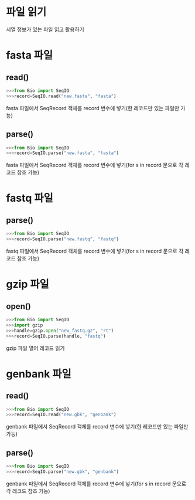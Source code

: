 # 파일 읽기

서열 정보가 있는 파일 읽고 활용하기

# fasta 파일

## read()

```python
>>>from Bio import SeqIO
>>>record=SeqIO.read("new.fasta", "fasta")
```

fasta 파일에서 SeqRecord 객체를 record 변수에 넣기(한 레코드만 있는 파일만 가능)

## parse()

```python
>>>from Bio import SeqIO
>>>record=SeqIO.parse("new.fasta", "fasta")
```

fasta 파일에서 SeqRecord 객체를 record 변수에 넣기(for s in record 문으로 각 레코드 참조 가능)

# fastq 파일

## parse()

```python
>>>from Bio import SeqIO
>>>record=SeqIO.parse("new.fastq", "fastq")
```

fastq 파일에서 SeqRecord 객체를 record 변수에 넣기(for s in record 문으로 각 레코드 참조 가능)

# gzip 파일

## open()

```python
>>>from Bio import SeqIO
>>>import gzip
>>>handle=gzip.open("new_fastq.gz", "rt")
>>>record=SeqIO.parse(handle, "fastq")
```

gzip 파일 열어 레코드 읽기

# genbank 파일

## read()

```python
>>>from Bio import SeqIO
>>>record=SeqIO.read("new.gbk", "genbank")
```

genbank 파일에서 SeqRecord 객체를 record 변수에 넣기(한 레코드만 있는 파일만 가능)

## parse()

```python
>>>from Bio import SeqIO
>>>record=SeqIO.parse("new.gbk", "genbank")
```

genbank 파일에서 SeqRecord 객체를 record 변수에 넣기(for s in record 문으로 각 레코드 참조 가능)